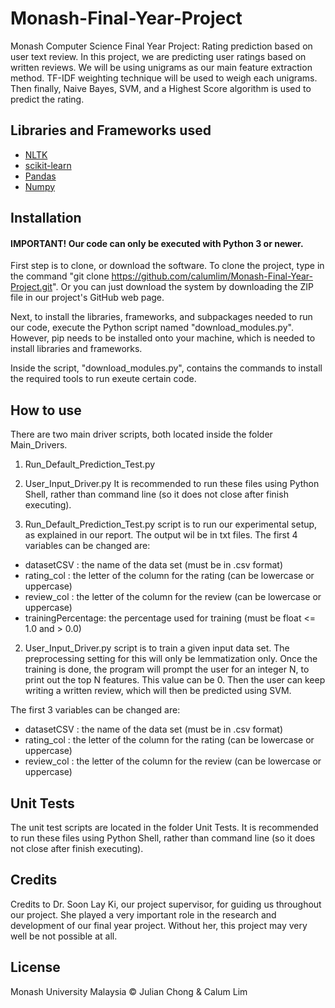 # Monash-Final-Year-Project
Monash Computer Science Final Year Project: Rating prediction based on user text review.
In this project, we are predicting user ratings based on written reviews. We will be using unigrams as our main
feature extraction method. TF-IDF weighting technique will be used to weigh each unigrams. Then finally, Naive Bayes,
SVM, and a Highest Score algorithm is used to predict the rating.


## Libraries and Frameworks used
- [NLTK](https://www.nltk.org/)
- [scikit-learn](https://scikit-learn.org/stable/)
- [Pandas](https://pandas.pydata.org/)
- [Numpy](https://www.numpy.org/)


## Installation
#### IMPORTANT! Our code can only be executed with Python 3 or newer.


First step is to clone, or download the software. To clone the project, type in the command "git clone https://github.com/calumlim/Monash-Final-Year-Project.git".
Or you can just download the system by downloading the ZIP file in our project's GitHub web page.

Next, to install the libraries, frameworks, and subpackages needed to run our code, execute the Python script
named "download_modules.py". However, pip needs to be installed onto your machine, which is needed
to install libraries and frameworks.

Inside the script, "download_modules.py", contains the commands to install the required tools to run exeute certain code.


## How to use
There are two main driver scripts, both located inside the folder Main_Drivers. 
1) Run_Default_Prediction_Test.py
2) User_Input_Driver.py
It is recommended to run these files using Python Shell, rather than command line (so it does not close after finish executing). 

1) Run_Default_Prediction_Test.py script is to run our experimental setup, as explained in our report. The output
wil be in txt files. The first 4 variables can be changed are:
- datasetCSV : the name of the data set (must be in .csv format)
- rating_col : the letter of the column for the rating (can be lowercase or uppercase)
- review_col : the letter of the column for the review (can be lowercase or uppercase)
- trainingPercentage: the percentage used for training (must be float <= 1.0 and > 0.0)

2) User_Input_Driver.py script is to train a given input data set. The preprocessing setting
for this will only be lemmatization only. Once the training is done, the program will
prompt the user for an integer N, to print out the top N features. This value can be 0. Then the user can
keep writing a written review, which will then be predicted using SVM.

The first 3 variables can be changed are:
- datasetCSV : the name of the data set (must be in .csv format)
- rating_col : the letter of the column for the rating (can be lowercase or uppercase)
- review_col : the letter of the column for the review (can be lowercase or uppercase)


## Unit Tests
The unit test scripts are located in the folder Unit Tests.
It is recommended to run these files using Python Shell, rather than command line (so it does not close after finish executing). 


## Credits
Credits to Dr. Soon Lay Ki, our project supervisor, for guiding us throughout our project. She played a very important 
role in the research and development of our final year project. Without her, this project may very well be not possible at all.


## License
Monash University Malaysia © Julian Chong & Calum Lim
